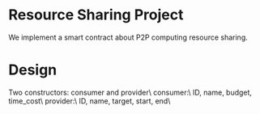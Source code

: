 # Resource Sharing Project
We implement a smart contract about P2P computing resource sharing. 

# Design

Two constructors: consumer and provider\\
consumer:\\ ID, name, budget, time_cost\\
provider:\\ ID, name, target, start, end\\